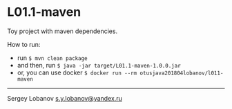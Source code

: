 # L01.1-maven

Toy project with maven dependencies.

How to run:
* run `$ mvn clean package`
* and then, run `$ java -jar target/L01.1-maven-1.0.0.jar`
* or, you can use docker `$ docker run --rm otusjava201804lobanov/l011-maven`

- - - -

Sergey Lobanov
[s.y.lobanov@yandex.ru](mailto:s.y.lobanov@yandex.ru?Subject=otus-java-2018-04-lobanov)
